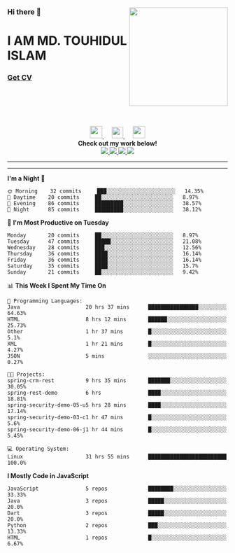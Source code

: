 <div>
<img align="right" width="225" height="225" src="https://touhid-jisan.github.io/img/about-us.png">
<div>
  <h3> </h3>
  <h3> </h3>
  <h3>Hi there 👋</h3>
  <h1>I AM MD. TOUHIDUL ISLAM</h1>
 <!-- <h3>Software Engineer</h3> -->
  <h3> <a href="https://touhid-jisan.github.io/pdf/Touhidul_Islam.pdf"><span>Get CV</span></a></h3>
</div>
</div>
<br/><br/><br/><br/><br/>

<div align="center">
  
  <a href= "https://www.instagram.com/touhid_jisan/">
    <img src="https://img.icons8.com/ios-glyphs/256/000000/instagram-new.svg" width="28px"/>
  </a>
  &emsp;
  <a href="https://www.linkedin.com/in/touhid-jisan/">
    <img src="https://img.icons8.com/ios-filled/256/000000/linkedin.svg" width="26px"/>
  </a>
  &emsp;
  <a href="http://touhid-jisan.github.io/">
    <img src="https://img.icons8.com/material/256/000000/globe--v1.png" width="28px"/>
  </a>
  <br> 
  <strong>Check out my work below!</strong> <br>
    
  <a href="https://github.com/touhid-jisan">
    <img src="https://badges.pufler.dev/years/touhid-jisan?style=flat-square&color=black&logo=github">
  </a>
  <a href="https://github.com/touhid-jisan?tab=repositories">
    <img src="https://badges.pufler.dev/repos/touhid-jisan?style=flat-square&color=black&logo=github">
  </a>
  <a href="https://gist.github.com/touhid-jisan">
    <img src="https://badges.pufler.dev/gists/touhid-jisan?style=flat-square&color=black&logo=github">
  </a>
  <a href="https://github.com/touhid-jisan">
    <img src="https://badges.pufler.dev/commits/monthly/touhid-jisan?style=flat-square&color=black&logo=github">
  </a>
</div>
<hr><hr>
<!--
**touhid-jisan/touhid-jisan** is a ✨ _special_ ✨ repository because its `README.md` (this file) appears on your GitHub profile.

Here are some ideas to get you started:

- 🔭 I’m currently working on ...
- 🌱 I’m currently learning ...
- 👯 I’m looking to collaborate on ...
- 🤔 I’m looking for help with ...
- 💬 Ask me about ...
- 📫 How to reach me: ...
- 😄 Pronouns: ...
- ⚡ Fun fact: ...
-->

<!--START_SECTION:waka-->
**I'm a Night 🦉** 

```text
🌞 Morning    32 commits     ███░░░░░░░░░░░░░░░░░░░░░░   14.35% 
🌆 Daytime    20 commits     ██░░░░░░░░░░░░░░░░░░░░░░░   8.97% 
🌃 Evening    86 commits     █████████░░░░░░░░░░░░░░░░   38.57% 
🌙 Night      85 commits     █████████░░░░░░░░░░░░░░░░   38.12%

```
📅 **I'm Most Productive on Tuesday** 

```text
Monday       20 commits     ██░░░░░░░░░░░░░░░░░░░░░░░   8.97% 
Tuesday      47 commits     █████░░░░░░░░░░░░░░░░░░░░   21.08% 
Wednesday    28 commits     ███░░░░░░░░░░░░░░░░░░░░░░   12.56% 
Thursday     36 commits     ████░░░░░░░░░░░░░░░░░░░░░   16.14% 
Friday       36 commits     ████░░░░░░░░░░░░░░░░░░░░░   16.14% 
Saturday     35 commits     ████░░░░░░░░░░░░░░░░░░░░░   15.7% 
Sunday       21 commits     ██░░░░░░░░░░░░░░░░░░░░░░░   9.42%

```


📊 **This Week I Spent My Time On** 

```text
💬 Programming Languages: 
Java                     20 hrs 37 mins      ████████████████░░░░░░░░░   64.63% 
HTML                     8 hrs 12 mins       ██████░░░░░░░░░░░░░░░░░░░   25.73% 
Other                    1 hr 37 mins        █░░░░░░░░░░░░░░░░░░░░░░░░   5.1% 
XML                      1 hr 21 mins        █░░░░░░░░░░░░░░░░░░░░░░░░   4.27% 
JSON                     5 mins              ░░░░░░░░░░░░░░░░░░░░░░░░░   0.27%

🐱‍💻 Projects: 
spring-crm-rest          9 hrs 35 mins       ███████░░░░░░░░░░░░░░░░░░   30.05% 
spring-rest-demo         6 hrs               ████░░░░░░░░░░░░░░░░░░░░░   18.81% 
spring-security-demo-05-u5 hrs 28 mins       ████░░░░░░░░░░░░░░░░░░░░░   17.14% 
spring-security-demo-03-c1 hr 47 mins        █░░░░░░░░░░░░░░░░░░░░░░░░   5.6% 
spring-security-demo-06-j1 hr 44 mins        █░░░░░░░░░░░░░░░░░░░░░░░░   5.45%

💻 Operating System: 
Linux                    31 hrs 55 mins      █████████████████████████   100.0%

```

**I Mostly Code in JavaScript** 

```text
JavaScript               5 repos             ████████░░░░░░░░░░░░░░░░░   33.33% 
Java                     3 repos             █████░░░░░░░░░░░░░░░░░░░░   20.0% 
Dart                     3 repos             █████░░░░░░░░░░░░░░░░░░░░   20.0% 
Python                   2 repos             ███░░░░░░░░░░░░░░░░░░░░░░   13.33% 
HTML                     1 repos             █░░░░░░░░░░░░░░░░░░░░░░░░   6.67%

```



<!--END_SECTION:waka-->
